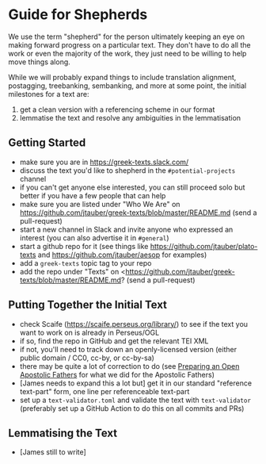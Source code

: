 # Guide for Shepherds

We use the term "shepherd" for the person ultimately keeping an eye on making forward progress on a particular text. They don't have to do all the work or even the majority of the work, they just need to be willing to help move things along.

While we will probably expand things to include translation alignment, postagging, treebanking, sembanking, and more at some point, the initial milestones for a text are:

1. get a clean version with a referencing scheme in our format
2. lemmatise the text and resolve any ambiguities in the lemmatisation

## Getting Started

* make sure you are in <https://greek-texts.slack.com/>
* discuss the text you'd like to shepherd in the `#potential-projects` channel
* if you can't get anyone else interested, you can still proceed solo but better if you have a few people that can help
* make sure you are listed under "Who We Are" on <https://github.com/jtauber/greek-texts/blob/master/README.md> (send a pull-request)
* start a new channel in Slack and invite anyone who expressed an interest (you can also advertise it in `#general`)
* start a github repo for it (see things like <https://github.com/jtauber/plato-texts> and <https://github.com/jtauber/aesop>  for examples)
* add a `greek-texts` topic tag to your repo
* add the repo under "Texts" on <https://github.com/jtauber/greek-texts/blob/master/README.md? (send a pull-request)

## Putting Together the Initial Text

* check Scaife (<https://scaife.perseus.org/library/>) to see if the text you want to work on is already in Perseus/OGL
* if so, find the repo in GitHub and get the relevant TEI XML
* if not, you'll need to track down an openly-licensed version (either public domain / CC0, cc-by, or cc-by-sa)
* there may be quite a lot of correction to do (see [Preparing an Open Apostolic Fathers](https://jktauber.com/2018/11/01/preparing-open-apostolic-fathers/) for what we did for the Apostolic Fathers)
* [James needs to expand this a lot but] get it in our standard "reference text-part" form, one line per referenceable text-part
* set up a `text-validator.toml` and validate the text with `text-validator` (preferably set up a GitHub Action to do this on all commits and PRs)

## Lemmatising the Text

* [James still to write]
